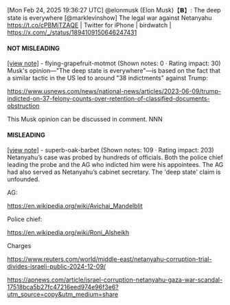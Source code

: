 [Mon Feb 24, 2025 19:36:27 UTC] @elonmusk (Elon Musk)【𝗕】: The deep state is everywhere [@marklevinshow] The legal war against Netanyahu https://t.co/cPBMjTZAQE | Twitter for iPhone | birdwatch | https://x.com/_/status/1894109150646247431

#### NOT MISLEADING

[[view note]](https://x.com/i/birdwatch/n/1894345356793823388) - flying-grapefruit-motmot (Shown notes: 0 · Rating impact: 30)
Musk's opinion—"The deep state is everywhere"—is based on the fact that a similar tactic in the US led to around "38 indictments" against Trump:

https://www.usnews.com/news/national-news/articles/2023-06-09/trump-indicted-on-37-felony-counts-over-retention-of-classified-documents-obstruction

This Musk opinion can be discussed in comment. NNN

#### MISLEADING

[[view note]](https://x.com/i/birdwatch/n/1894163206030995524) - superb-oak-barbet (Shown notes: 109 · Rating impact: 203)
Netanyahu’s case was probed by hundreds of officials. Both the police chief leading the probe and the AG who indicted him were his appointees. The AG had also served as Netanyahu’s cabinet secretary. The 'deep state' claim is unfounded.

AG:

https://en.wikipedia.org/wiki/Avichai_Mandelblit

Police chief:

https://en.wikipedia.org/wiki/Roni_Alsheikh

Charges

https://www.reuters.com/world/middle-east/netanyahu-corruption-trial-divides-israeli-public-2024-12-09/

https://apnews.com/article/israel-corruption-netanyahu-gaza-war-scandal-17518bca5b27fc47216eed974e96f3e6?utm_source=copy&utm_medium=share
